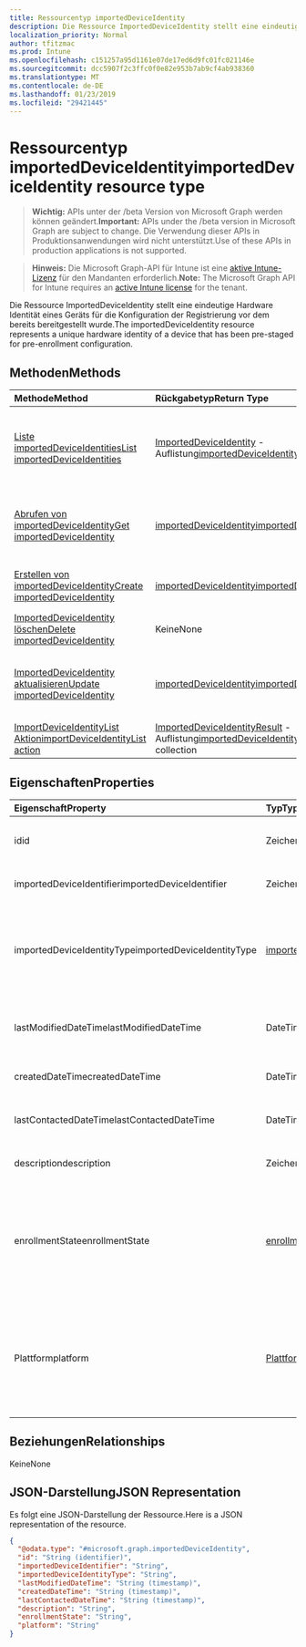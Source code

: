 ```yaml
---
title: Ressourcentyp importedDeviceIdentity
description: Die Ressource ImportedDeviceIdentity stellt eine eindeutige Hardware Identität eines Geräts für die Konfiguration der Registrierung vor dem bereits bereitgestellt wurde.
localization_priority: Normal
author: tfitzmac
ms.prod: Intune
ms.openlocfilehash: c151257a95d1161e07de17ed6d9fc01fc021146e
ms.sourcegitcommit: dcc5907f2c3ffc0f0e82e953b7ab9cf4ab938360
ms.translationtype: MT
ms.contentlocale: de-DE
ms.lasthandoff: 01/23/2019
ms.locfileid: "29421445"
---
```

# <a name="importeddeviceidentity-resource-type"></a><span data-ttu-id="cea49-103">Ressourcentyp importedDeviceIdentity</span><span class="sxs-lookup"><span data-stu-id="cea49-103">importedDeviceIdentity resource type</span></span>

> <span data-ttu-id="cea49-104">**Wichtig:** APIs unter der /beta Version von Microsoft Graph werden können geändert.</span><span class="sxs-lookup"><span data-stu-id="cea49-104">**Important:** APIs under the /beta version in Microsoft Graph are subject to change.</span></span> <span data-ttu-id="cea49-105">Die Verwendung dieser APIs in Produktionsanwendungen wird nicht unterstützt.</span><span class="sxs-lookup"><span data-stu-id="cea49-105">Use of these APIs in production applications is not supported.</span></span>

> <span data-ttu-id="cea49-106">**Hinweis:** Die Microsoft Graph-API für Intune ist eine [aktive Intune-Lizenz](https://go.microsoft.com/fwlink/?linkid=839381) für den Mandanten erforderlich.</span><span class="sxs-lookup"><span data-stu-id="cea49-106">**Note:** The Microsoft Graph API for Intune requires an [active Intune license](https://go.microsoft.com/fwlink/?linkid=839381) for the tenant.</span></span>

<span data-ttu-id="cea49-107">Die Ressource ImportedDeviceIdentity stellt eine eindeutige Hardware Identität eines Geräts für die Konfiguration der Registrierung vor dem bereits bereitgestellt wurde.</span><span class="sxs-lookup"><span data-stu-id="cea49-107">The importedDeviceIdentity resource represents a unique hardware identity of a device that has been pre-staged for pre-enrollment configuration.</span></span>

## <a name="methods"></a><span data-ttu-id="cea49-108">Methoden</span><span class="sxs-lookup"><span data-stu-id="cea49-108">Methods</span></span>
|<span data-ttu-id="cea49-109">Methode</span><span class="sxs-lookup"><span data-stu-id="cea49-109">Method</span></span>|<span data-ttu-id="cea49-110">Rückgabetyp</span><span class="sxs-lookup"><span data-stu-id="cea49-110">Return Type</span></span>|<span data-ttu-id="cea49-111">Beschreibung</span><span class="sxs-lookup"><span data-stu-id="cea49-111">Description</span></span>|
|:---|:---|:---|
|[<span data-ttu-id="cea49-112">Liste importedDeviceIdentities</span><span class="sxs-lookup"><span data-stu-id="cea49-112">List importedDeviceIdentities</span></span>](../api/intune-enrollment-importeddeviceidentity-list.md)|<span data-ttu-id="cea49-113">[ImportedDeviceIdentity](../resources/intune-enrollment-importeddeviceidentity.md) -Auflistung</span><span class="sxs-lookup"><span data-stu-id="cea49-113">[importedDeviceIdentity](../resources/intune-enrollment-importeddeviceidentity.md) collection</span></span>|<span data-ttu-id="cea49-114">Listeneigenschaften und Beziehungen der [ImportedDeviceIdentity](../resources/intune-enrollment-importeddeviceidentity.md) -Objekte.</span><span class="sxs-lookup"><span data-stu-id="cea49-114">List properties and relationships of the [importedDeviceIdentity](../resources/intune-enrollment-importeddeviceidentity.md) objects.</span></span>|
|[<span data-ttu-id="cea49-115">Abrufen von importedDeviceIdentity</span><span class="sxs-lookup"><span data-stu-id="cea49-115">Get importedDeviceIdentity</span></span>](../api/intune-enrollment-importeddeviceidentity-get.md)|[<span data-ttu-id="cea49-116">importedDeviceIdentity</span><span class="sxs-lookup"><span data-stu-id="cea49-116">importedDeviceIdentity</span></span>](../resources/intune-enrollment-importeddeviceidentity.md)|<span data-ttu-id="cea49-117">Lesen Sie Eigenschaften und Beziehungen des [ImportedDeviceIdentity](../resources/intune-enrollment-importeddeviceidentity.md) -Objekts.</span><span class="sxs-lookup"><span data-stu-id="cea49-117">Read properties and relationships of the [importedDeviceIdentity](../resources/intune-enrollment-importeddeviceidentity.md) object.</span></span>|
|[<span data-ttu-id="cea49-118">Erstellen von importedDeviceIdentity</span><span class="sxs-lookup"><span data-stu-id="cea49-118">Create importedDeviceIdentity</span></span>](../api/intune-enrollment-importeddeviceidentity-create.md)|[<span data-ttu-id="cea49-119">importedDeviceIdentity</span><span class="sxs-lookup"><span data-stu-id="cea49-119">importedDeviceIdentity</span></span>](../resources/intune-enrollment-importeddeviceidentity.md)|<span data-ttu-id="cea49-120">Erstellen eines neuen [ImportedDeviceIdentity](../resources/intune-enrollment-importeddeviceidentity.md) -Objekts.</span><span class="sxs-lookup"><span data-stu-id="cea49-120">Create a new [importedDeviceIdentity](../resources/intune-enrollment-importeddeviceidentity.md) object.</span></span>|
|[<span data-ttu-id="cea49-121">ImportedDeviceIdentity löschen</span><span class="sxs-lookup"><span data-stu-id="cea49-121">Delete importedDeviceIdentity</span></span>](../api/intune-enrollment-importeddeviceidentity-delete.md)|<span data-ttu-id="cea49-122">Keine</span><span class="sxs-lookup"><span data-stu-id="cea49-122">None</span></span>|<span data-ttu-id="cea49-123">Löscht eine [ImportedDeviceIdentity](../resources/intune-enrollment-importeddeviceidentity.md).</span><span class="sxs-lookup"><span data-stu-id="cea49-123">Deletes a [importedDeviceIdentity](../resources/intune-enrollment-importeddeviceidentity.md).</span></span>|
|[<span data-ttu-id="cea49-124">ImportedDeviceIdentity aktualisieren</span><span class="sxs-lookup"><span data-stu-id="cea49-124">Update importedDeviceIdentity</span></span>](../api/intune-enrollment-importeddeviceidentity-update.md)|[<span data-ttu-id="cea49-125">importedDeviceIdentity</span><span class="sxs-lookup"><span data-stu-id="cea49-125">importedDeviceIdentity</span></span>](../resources/intune-enrollment-importeddeviceidentity.md)|<span data-ttu-id="cea49-126">Aktualisieren Sie die Eigenschaften eines [ImportedDeviceIdentity](../resources/intune-enrollment-importeddeviceidentity.md) -Objekts.</span><span class="sxs-lookup"><span data-stu-id="cea49-126">Update the properties of a [importedDeviceIdentity](../resources/intune-enrollment-importeddeviceidentity.md) object.</span></span>|
|[<span data-ttu-id="cea49-127">ImportDeviceIdentityList Aktion</span><span class="sxs-lookup"><span data-stu-id="cea49-127">importDeviceIdentityList action</span></span>](../api/intune-enrollment-importeddeviceidentity-importdeviceidentitylist.md)|<span data-ttu-id="cea49-128">[ImportedDeviceIdentityResult](../resources/intune-enrollment-importeddeviceidentityresult.md) -Auflistung</span><span class="sxs-lookup"><span data-stu-id="cea49-128">[importedDeviceIdentityResult](../resources/intune-enrollment-importeddeviceidentityresult.md) collection</span></span>|<span data-ttu-id="cea49-129">Noch nicht dokumentiert</span><span class="sxs-lookup"><span data-stu-id="cea49-129">Not yet documented</span></span>|

## <a name="properties"></a><span data-ttu-id="cea49-130">Eigenschaften</span><span class="sxs-lookup"><span data-stu-id="cea49-130">Properties</span></span>
|<span data-ttu-id="cea49-131">Eigenschaft</span><span class="sxs-lookup"><span data-stu-id="cea49-131">Property</span></span>|<span data-ttu-id="cea49-132">Typ</span><span class="sxs-lookup"><span data-stu-id="cea49-132">Type</span></span>|<span data-ttu-id="cea49-133">Beschreibung</span><span class="sxs-lookup"><span data-stu-id="cea49-133">Description</span></span>|
|:---|:---|:---|
|<span data-ttu-id="cea49-134">id</span><span class="sxs-lookup"><span data-stu-id="cea49-134">id</span></span>|<span data-ttu-id="cea49-135">Zeichenfolge</span><span class="sxs-lookup"><span data-stu-id="cea49-135">String</span></span>|<span data-ttu-id="cea49-136">ID der Identität des importierten Geräts</span><span class="sxs-lookup"><span data-stu-id="cea49-136">Id of the imported device identity</span></span>|
|<span data-ttu-id="cea49-137">importedDeviceIdentifier</span><span class="sxs-lookup"><span data-stu-id="cea49-137">importedDeviceIdentifier</span></span>|<span data-ttu-id="cea49-138">Zeichenfolge</span><span class="sxs-lookup"><span data-stu-id="cea49-138">String</span></span>|<span data-ttu-id="cea49-139">Importierte Geräte-ID</span><span class="sxs-lookup"><span data-stu-id="cea49-139">Imported Device Identifier</span></span>|
|<span data-ttu-id="cea49-140">importedDeviceIdentityType</span><span class="sxs-lookup"><span data-stu-id="cea49-140">importedDeviceIdentityType</span></span>|[<span data-ttu-id="cea49-141">importedDeviceIdentityType</span><span class="sxs-lookup"><span data-stu-id="cea49-141">importedDeviceIdentityType</span></span>](../resources/intune-enrollment-importeddeviceidentitytype.md)|<span data-ttu-id="cea49-142">Art der importierten Gerät Identität.</span><span class="sxs-lookup"><span data-stu-id="cea49-142">Type of Imported Device Identity.</span></span> <span data-ttu-id="cea49-143">Mögliche Werte sind: `unknown`, `imei` und `serialNumber`.</span><span class="sxs-lookup"><span data-stu-id="cea49-143">Possible values are: `unknown`, `imei`, `serialNumber`.</span></span>|
|<span data-ttu-id="cea49-144">lastModifiedDateTime</span><span class="sxs-lookup"><span data-stu-id="cea49-144">lastModifiedDateTime</span></span>|<span data-ttu-id="cea49-145">DateTimeOffset</span><span class="sxs-lookup"><span data-stu-id="cea49-145">DateTimeOffset</span></span>|<span data-ttu-id="cea49-146">Letzte Änderung DateTime der Beschreibung</span><span class="sxs-lookup"><span data-stu-id="cea49-146">Last Modified DateTime of the description</span></span>|
|<span data-ttu-id="cea49-147">createdDateTime</span><span class="sxs-lookup"><span data-stu-id="cea49-147">createdDateTime</span></span>|<span data-ttu-id="cea49-148">DateTimeOffset</span><span class="sxs-lookup"><span data-stu-id="cea49-148">DateTimeOffset</span></span>|<span data-ttu-id="cea49-149">Erstellte Datum-Uhrzeit des Geräts</span><span class="sxs-lookup"><span data-stu-id="cea49-149">Created Date Time of the device</span></span>|
|<span data-ttu-id="cea49-150">lastContactedDateTime</span><span class="sxs-lookup"><span data-stu-id="cea49-150">lastContactedDateTime</span></span>|<span data-ttu-id="cea49-151">DateTimeOffset</span><span class="sxs-lookup"><span data-stu-id="cea49-151">DateTimeOffset</span></span>|<span data-ttu-id="cea49-152">Letzte kontaktiert Datum-Uhrzeit des Geräts</span><span class="sxs-lookup"><span data-stu-id="cea49-152">Last Contacted Date Time of the device</span></span>|
|<span data-ttu-id="cea49-153">description</span><span class="sxs-lookup"><span data-stu-id="cea49-153">description</span></span>|<span data-ttu-id="cea49-154">Zeichenfolge</span><span class="sxs-lookup"><span data-stu-id="cea49-154">String</span></span>|<span data-ttu-id="cea49-155">Die Beschreibung des Geräts</span><span class="sxs-lookup"><span data-stu-id="cea49-155">The description of the device</span></span>|
|<span data-ttu-id="cea49-156">enrollmentState</span><span class="sxs-lookup"><span data-stu-id="cea49-156">enrollmentState</span></span>|[<span data-ttu-id="cea49-157">enrollmentState</span><span class="sxs-lookup"><span data-stu-id="cea49-157">enrollmentState</span></span>](../resources/intune-enrollment-enrollmentstate.md)|<span data-ttu-id="cea49-158">Der Zustand des Geräts in Intune.</span><span class="sxs-lookup"><span data-stu-id="cea49-158">The state of the device in Intune.</span></span> <span data-ttu-id="cea49-159">Mögliche Werte sind: `unknown`, `enrolled`, `pendingReset`, `failed`, `notContacted` und `blocked`.</span><span class="sxs-lookup"><span data-stu-id="cea49-159">Possible values are: `unknown`, `enrolled`, `pendingReset`, `failed`, `notContacted`, `blocked`.</span></span>|
|<span data-ttu-id="cea49-160">Plattform</span><span class="sxs-lookup"><span data-stu-id="cea49-160">platform</span></span>|[<span data-ttu-id="cea49-161">Plattform</span><span class="sxs-lookup"><span data-stu-id="cea49-161">platform</span></span>](../resources/intune-enrollment-platform.md)|<span data-ttu-id="cea49-162">Die Plattform des Geräts.</span><span class="sxs-lookup"><span data-stu-id="cea49-162">The platform of the Device.</span></span> <span data-ttu-id="cea49-163">Mögliche Werte sind: `unknown`, `ios`, `android`, `windows`, `windowsMobile` und `macOS`.</span><span class="sxs-lookup"><span data-stu-id="cea49-163">Possible values are: `unknown`, `ios`, `android`, `windows`, `windowsMobile`, `macOS`.</span></span>|

## <a name="relationships"></a><span data-ttu-id="cea49-164">Beziehungen</span><span class="sxs-lookup"><span data-stu-id="cea49-164">Relationships</span></span>
<span data-ttu-id="cea49-165">Keine</span><span class="sxs-lookup"><span data-stu-id="cea49-165">None</span></span>

## <a name="json-representation"></a><span data-ttu-id="cea49-166">JSON-Darstellung</span><span class="sxs-lookup"><span data-stu-id="cea49-166">JSON Representation</span></span>
<span data-ttu-id="cea49-167">Es folgt eine JSON-Darstellung der Ressource.</span><span class="sxs-lookup"><span data-stu-id="cea49-167">Here is a JSON representation of the resource.</span></span>
<!-- {
  "blockType": "resource",
  "keyProperty": "id",
  "@odata.type": "microsoft.graph.importedDeviceIdentity"
}
-->
``` json
{
  "@odata.type": "#microsoft.graph.importedDeviceIdentity",
  "id": "String (identifier)",
  "importedDeviceIdentifier": "String",
  "importedDeviceIdentityType": "String",
  "lastModifiedDateTime": "String (timestamp)",
  "createdDateTime": "String (timestamp)",
  "lastContactedDateTime": "String (timestamp)",
  "description": "String",
  "enrollmentState": "String",
  "platform": "String"
}
```




